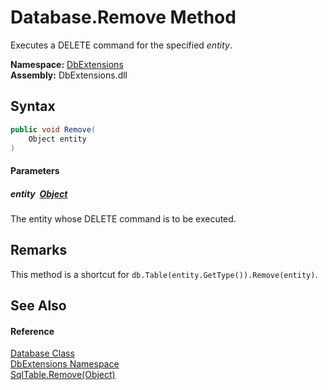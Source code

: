 Database.Remove Method
======================
Executes a DELETE command for the specified *entity*.
  
**Namespace:** [DbExtensions][1]  
**Assembly:** DbExtensions.dll

Syntax
------

```csharp
public void Remove(
	Object entity
)
```

#### Parameters

##### *entity*  [Object][2]
The entity whose DELETE command is to be executed.


Remarks
-------
This method is a shortcut for `db.Table(entity.GetType()).Remove(entity)`.

See Also
--------

#### Reference
[Database Class][3]  
[DbExtensions Namespace][1]  
[SqlTable.Remove(Object)][4]  

[1]: ../README.md
[2]: https://learn.microsoft.com/dotnet/api/system.object
[3]: README.md
[4]: ../SqlTable/Remove.md